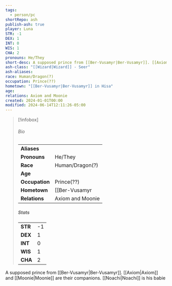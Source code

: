 ```yaml
---
tags:
  - person/pc
shortRepo: ash
publish-ash: true
player: Luna
STR: -1
DEX: 1
INT: 0
WIS: 1
CHA: 2
pronouns: He/They
short-desc: A supposed prince from [[Ber-Vusamyr|Ber-Vusamyr]]. [[Axiom|Axiom]] and [[Moonie|Moonie]] are their companions. [[Noachi|Noachi]] is his babie
ash-class: "[[Wizard|Wizard]] - Seer"
ash-aliases: 
race: Human/Dragon(?)
occupation: Prince(??)
hometown: "[[Ber-Vusamyr|Ber-Vusamyr]] in Hisa"
age: 
relations: Axiom and Moonie
created: 2024-01-01T00:00
modified: 2024-06-14T12:11:26-05:00
---
```


> [!infobox]
> ###### Bio
> |                |                  |
> | -------------- | ---------------- |
> |**Aliases**     |                 |
> |**Pronouns**    | He/They           |
> |**Race**        | Human/Dragon(?)            |
> |**Age**         |             |
> |**Occupation**  | Prince(??)        |
> |**Hometown**|[[Ber-Vusamyr|Ber-Vusamyr]] in Hisa|
> |**Relations**| Axiom and Moonie |
> 
> ##### Stats
> |      |      |
> | ---- | ---- |
> | **STR**  | -1     |
> | **DEX**  | 1     |
> | **INT**  | 0     |
> | **WIS**  | 1     |
> | **CHA**  | 2     |


A supposed prince from [[Ber-Vusamyr|Ber-Vusamyr]]. [[Axiom|Axiom]] and [[Moonie|Moonie]] are their companions. [[Noachi|Noachi]] is his babie


